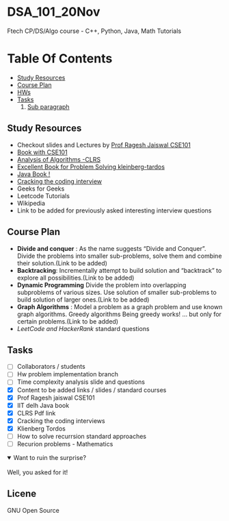# DSA_101_20Nov
Ftech CP/DS/Algo course - C++, Python, Java, Math Tutorials

# Table Of Contents
- [Study Resources](#Resources)
- [Course Plan](#Plan)
- [HWs](#paragraph2)
- [Tasks](#Tasks)
    1. [Sub paragraph](#subparagraph2)

## Study Resources<a name="Resources"></a>
- Checkout slides and Lectures by [Prof Ragesh Jaiswal CSE101](http://cseweb.ucsd.edu/~rajaiswal/Summer2020-2/cse101/lectures.html)
- [Book with CSE101](http://algorithmics.lsi.upc.edu/docs/Dasgupta-Papadimitriou-Vazirani.pdf)
- [Analysis of Algorithms -CLRS](https://web.ist.utl.pt/~fabio.ferreira/material/asa/clrs.pdf)
- [Excellent Book for Problem Solving kleinberg-tardos](https://www.cs.princeton.edu/~wayne/kleinberg-tardos/)
- [Java Book !](http://enos.itcollege.ee/~jpoial/algorithms/GT/Data%20Structures%20and%20Algorithms%20in%20Java%20Fourth%20Edition.pdf)
- [Cracking the coding interview](https://cin.ufpe.br/~fbma/Crack/Cracking%20the%20Coding%20Interview%20189%20Programming%20Questions%20and%20Solutions.pdf)
- Geeks for Geeks
- Leetcode Tutorials
- Wikipedia
- Link to be added for previously asked interesting interview questions

## Course Plan<a name ="Plan"></a>
- **Divide and conquer** : As the name suggests “Divide and Conquer”. Divide the problems into
smaller sub-problems, solve them and combine their solution.(Link to be added)
- **Backtracking**: Incrementally attempt to build solution and “backtrack” to explore all
possibilities.(Link to be added)
- **Dynamic Programming** Divide the problem into overlapping subproblems of various sizes.
Use solution of smaller sub-problems to build solution of larger ones.(Link to be added)
- **Graph Algorithms** : Model a problem as a graph problem and use known graph algorithms.
Greedy algorithms Being greedy works! ... but only for certain problems.(Link to be added)
- *LeetCode and HackerRank* standard questions

## Tasks<a name="Tasks"></a>
- [ ] Collaborators / students
- [ ] Hw problem implementation branch
- [ ] Time complexity analysis slide and questions
- [x] Content to be added links / slides / standard courses 
- [x] Prof Ragesh jaiswal CSE101
- [x] IIT delh Java book
- [x] CLRS Pdf link
- [x] Cracking the coding interviews
- [x] Klienberg Tordos
- [ ] How to solve recurrsion standard approaches
- [ ] Recurion problems - Mathematics 

<details open>
<summary>Want to ruin the surprise?</summary>
<br>
Well, you asked for it!
</details>

## Licene
GNU Open Source
